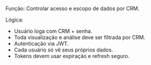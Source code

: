 Função: Controlar acesso e escopo de dados por CRM.

Lógica:
- Usuário loga com CRM + senha.
- Toda visualização e análise deve ser filtrada por CRM.
- Autenticação via JWT.
- Cada usuário só vê seus próprios dados.
- Tokens devem usar expiração e refresh seguro.